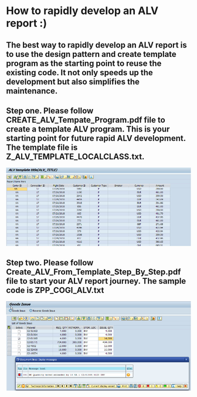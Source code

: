 # How to rapidly develop an ALV report :)
## The best way to rapidly develop an ALV report is to use the design pattern and create template program as the starting point to reuse the existing code. It not only speeds up the development but also simplifies the maintenance.

## Step one. Please follow CREATE_ALV_Tempate_Program.pdf file to create a template ALV program. This is your starting point for future rapid ALV development. The template file is Z_ALV_TEMPLATE_LOCALCLASS.txt.
![Alt text](./images/sflight.jpg?raw=true "Template ALV")
## Step two. Please follow Create_ALV_From_Template_Step_By_Step.pdf file to start your ALV report journey. The sample code is ZPP_COGI_ALV.txt
![Alt text](./images/GoodIssueExample.jpg?raw=true "Example ALV")